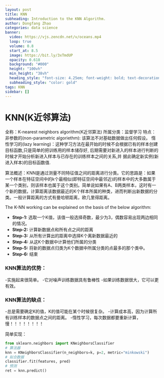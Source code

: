 ```yaml
---
layout: post
title: KNN
subheading: Introduction to the KNN Algorithm.
author: Dongfang Zhao
categories: data science
banner:
  video: https://vjs.zencdn.net/v/oceans.mp4
  loop: true
  volume: 0.8
  start_at: 8.5
  image: https://bit.ly/3xTmdUP
  opacity: 0.618
  background: "#000"
  height: "100vh"
  min_height: "38vh"
  heading_style: "font-size: 4.25em; font-weight: bold; text-decoration: underline"
  subheading_style: "color: gold"
tags: KNN
sidebar: []
---
```


# KNN(K近邻算法)

全称：K-nearest neighbors algorithm(K近邻算法) 
所属分类：监督学习 
特点：非参数的(non-parametric algoriethm): 该算法不对基础数据做出任何假设。
			惰性学习的(lazy learning)：这种学习方法在最开始的时候不会根据已有的样本创建目标函数,只是简单的把训练用的样本储存好,																后期需要对新进入的样本进行判断的时候才开始分析新进入样本与已存在的训练样本之间的关系,并																据此确定新实例(新进入样本)的目标函数值.

算法概述：KNN是通过测量不同特征值之间的距离进行分类。它的思路是：如果一个样本在特征空间中的k个最相似(即特征空间中最邻近)的样本中的大多数属于某一个类别，则该样本也属于这个类别。简单说如果有A、B两类样本，这时有一个新的数据，计算距离该数据最近的K个样本所属的种类，进而判断出新数据的分类。一般计算距离的方式有曼哈顿距离，欧几里得距离。



The K-NN working can be explained on the basis of the below algorithm:

- **Step-1:** 选取一个K值，该值一般选择奇数，最少为3，偶数容易出现两边相同的情况。
- **Step-2:** 计算新数据点和所有点之间的距离
- **Step-3:** 从所有计算出的距离中选择K个离新数据最近的
- **Step-4:** 从这K个数据中计算他们所属的分类
- **Step-5:** 将新的数据点归类为K个数据中所属分类的点最多的那个类中。
- **Step-6:** 结束

### KNN算法的优势：

-实施起来很简单。
-它对噪声训练数据具有鲁棒性
-如果训练数据很大，它可以更有效。

### KNN算法的缺点：

-总是需要确定K的值，K的值可能在某个时候很复杂。
-计算成本高，因为计算所有训练样本的数据点之间的距离。
-惰性学习，每次数据都要重新计算，慢！！！！！！！！

简单实现：

```python
from sklearn.neighbors import KNeighborsClassifier
# 算法器
knn = KNeighborsClassifier(n_neighbors=k, p=2, metric="minkowski")
# 拟合数据
classifier.fit(features, pred)
# 预测
ret = knn.predict()
```
